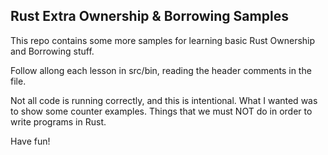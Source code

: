 ## Rust Extra Ownership & Borrowing Samples

This repo contains some more samples for learning basic Rust Ownership and Borrowing stuff.

Follow allong each lesson in src/bin, reading the header comments in the file.

Not all code is running correctly, and this is intentional. What I wanted was to show some counter examples. Things that we must NOT do in order to write programs in Rust.

Have fun!